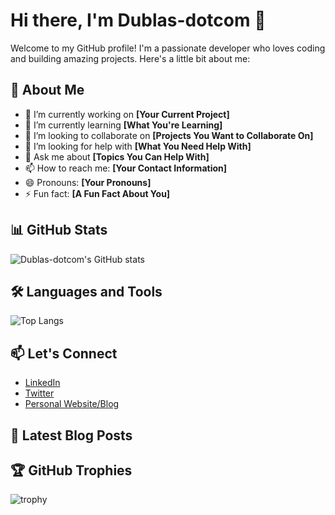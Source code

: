 # Hi there, I'm Dublas-dotcom 👋

Welcome to my GitHub profile! I'm a passionate developer who loves coding and building amazing projects. Here's a little bit about me:

## 🚀 About Me

- 🔭 I’m currently working on **[Your Current Project]**
- 🌱 I’m currently learning **[What You're Learning]**
- 👯 I’m looking to collaborate on **[Projects You Want to Collaborate On]**
- 🤔 I’m looking for help with **[What You Need Help With]**
- 💬 Ask me about **[Topics You Can Help With]**
- 📫 How to reach me: **[Your Contact Information]**
- 😄 Pronouns: **[Your Pronouns]**
- ⚡ Fun fact: **[A Fun Fact About You]**

## 📊 GitHub Stats

![Dublas-dotcom's GitHub stats](https://github-readme-stats.vercel.app/api?username=Dublas-dotcom&show_icons=true&theme=radical)

## 🛠️ Languages and Tools

![Top Langs](https://github-readme-stats.vercel.app/api/top-langs/?username=Dublas-dotcom&layout=compact&theme=radical)

## 📫 Let's Connect

- [LinkedIn]((https://www.linkedin.com/in/mthokozisi-carvin-285bb5203/))
- [Twitter](https://twitter.com/your-profile)
- [Personal Website/Blog](https://your-website.com)

## 📝 Latest Blog Posts

<!-- BLOG-POST-LIST:START -->
<!-- BLOG-POST-LIST:END -->

## 🏆 GitHub Trophies

![trophy](https://github-profile-trophy.vercel.app/?username=Dublas-dotcom&theme=radical)
